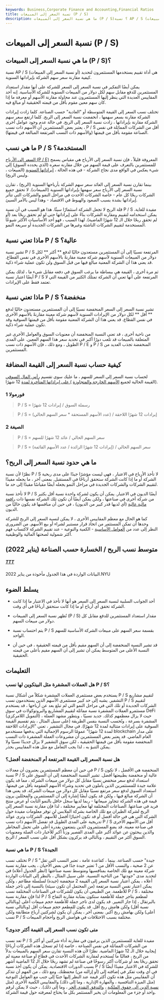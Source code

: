 ```yaml
---
keywords: Business,Corporate Finance and Accounting,Financial Ratios
title: نسبة السعر إلى المبيعات (P / S)
description: ما هي نسبة السعر إلى المبيعات (P / S)؟ نسبة AP / S (أو نسبة السعر إلى المبيعات) هي أداة تقييم يستخدمها المستثمرون لتحديد كيفية سعر سهم الشركة
---
```


# نسبة السعر إلى المبيعات (P / S)
## ما هي نسبة السعر إلى المبيعات (P / S)؟

نسبة AP / S (أو نسبة السعر إلى المبيعات) هي أداة تقييم يستخدمها المستثمرون لتحديد كيفية مقارنة سعر سهم الشركة بإيراداتها السنوية.

يمكن أيضًا التفكير في نسبة السعر إلى السعر للشركة على أنها مقدار استعداد المستثمرين للدفع مقابل سهم لكل دولار من المبيعات السنوية للشركة الأساسية. إنه أحد المقاييس العديدة التي ينظر إليها المستثمرون عند محاولة مقارنة الأسهم أو معرفة ما إذا كان سهم معين مقوم بأقل من قيمته الحقيقية أو مبالغ فيه.

تختلف نسب السعر إلى القيمة المتوسطة أو "العادية" حسب الصناعة. كلما زادت إيرادات الشركة مقارنة بسعر سهمها ، انخفضت نسبة السعر إلى الربح. كلما ارتفع سعر سهم الشركة مقارنة بإيراداتها ، زادت نسبة السعر إلى الربح. في حالة عدم وجود عوامل أخرى ، يعتبر بعض المستثمرين أن الأسهم ذات نسب P / S أقل من الشركات المماثلة في نفس الصناعة مقومة بأقل من قيمتها (والأسهم ذات النسب المرتفعة المبالغة في قيمتها).

## ما هي نسب P / S المستخدمة؟

[السعر إلى الأرباح (P / E)](/price-earningsratio) المعروفة قليلاً ، فإن نسبة السعر إلى الأرباح هي مقياس يسمح للمستثمرين بالتعرف على قيمة السهم من خلال مقارنة سعره (الذي يحدده السوق) إلى شيء يعكس في الواقع مدى نجاح الشركة - في هذه الحالة ، [إيراداتها السنوية](/revenue) (المبيعات ، وليس الربح).

بينما تقارن نسبة السعر إلى العائد سعر سهم الشركة بأرباحها السنوية (الربح) ، تقارن نسبة السعر إلى الأرباح سعر سهمها بإيراداتها السنوية (المبيعات). لا تحقق جميع الشركات ربحًا كل عام - خاصة الشركات الأحدث في مراحل النمو والشركات التي تتأثر إيراداتها بشدة بسبب الصعود والهبوط في الاقتصاد - وهذا ليس بالأمر السيئ.

قلة الربح لا تجعل الشركة استثمارًا سيئًا. هذا هو السبب في أن نسبة P / S مفيدة للغاية. يمكن استخدامه لتقييم ومقارنة الشركات بناءً على إيراداتها حتى لو لم تحقق ربحًا بعد (أو لم تحقق ربحًا خلال الـ 12 شهرًا الماضية). لهذا السبب ، فهو أحد الأساسيات الأكثر شيوعًا المستخدمة لتقييم الشركات الناشئة وغيرها من الشركات الجديدة أو سريعة النمو.

## ماذا تعني نسبة P / S عالية؟

تشير نسبة P / S المرتفعة نسبيًا إلى أن المستثمرين مستعدون حاليًا لدفع ** أكثر ** لكل دولار من المبيعات السنوية لأسهم شركة معينة مقارنةً بالأسهم الأخرى في نفس القطاع. قد يعني هذا أن الشركة المعنية مبالغ فيها من قبل السوق ولن تكون عملية شراء ذكية.

ثم مرة أخرى ، القيمة هي ببساطة ما يرغب السوق في دفعه مقابل شيء ما ، لذلك يمكن أيضًا اعتبار نسبة P / S المرتفعة على أنها تعني أن الشركة تمتلك الكثير من القيمة التي لا تعتمد فقط على الإيرادات.

## ماذا تعني نسبة P / S منخفضة؟

تشير نسبة السعر إلى السعر المنخفضة نسبيًا إلى أن المستثمرين مستعدون حاليًا لدفع ** أقل ** لكل دولار من الإيرادات السنوية لأسهم شركة معينة مقارنةً بالأسهم الأخرى في نفس القطاع. قد يعني هذا أن الشركة المعنية مقومة بأقل من قيمتها السوقية وقد تكون عملية شراء ذكية.

من ناحية أخرى ، قد تعني النسبة المنخفضة أن معنويات السوق والعوامل الأخرى غير المتعلقة بالمبيعات قد تلعب دورًا أكبر في تحديد سعر هذا السهم المعين. على المدى الطويل ، ومع ذلك ، فإن الأسهم ذات نسب P / E و P / S المنخفضة تجذب العديد من المستثمرين.

## كيفية حساب نسبة السعر إلى القيمة المضافة

لحساب نسبة السعر إلى السعر للسهم ، ما عليك سوى تقسيم [رأس المال السوقي](/capitalization) (القيمة الحالية لجميع [الأسهم الخارجة والمتجاوزة](/outstandingshares) [) على إيراداتها المتأخرة لمدة](/outstandingshares) 12 شهرًا.

### فورمولا 1

> P / S = رسملة السوق / إيرادات 12 شهرًا

> P / S = (عدد الأسهم المستحقة * سعر السهم الحالي) / إيرادات 12 شهرًا اللاحقة

### الصيغة 2

> P / S = سعر السهم الحالي / عائد 12 شهرًا للسهم

> P / S = سعر السهم الحالي / (إيرادات 12 شهرًا الزائدة / عدد الأسهم القائمة)

## ما هي حدود نسبة السعر إلى الربح؟

نظرًا لأن نسبة P / S لا تأخذ الأرباح في الاعتبار ، فهي ليست مؤشرًا جيدًا على مدى ربحية الشركة أو ما إذا كانت الشركة ستحقق أرباحًا في المستقبل. بمعنى آخر ، ما يجعله مفيدًا لتقييم الشركات والشركات الجديدة في مراحل النمو يجعله أيضًا مقياسًا مقيدًا إلى حد ما.

لا تأخذ نسبة P / S أيضًا الديون في الاعتبار. يمكن أن يكون لشركة واحدة نسبة أقل بكثير من شركة أخرى في صناعتها ، ولكن يمكن أيضًا أن تكون تلك الشركة نفسها ذات [رافعة مالية عالية](/leverage) (أي لديها قدر كبير من الديون) ، في حين أن منافسها قد يكون خاليًا من الديون.

كما هو الحال مع معظم المقاييس الأخرى ، لا يمكن لنسبة السعر إلى الربح للشركة وحدها أن تمكن المستثمر من اتخاذ قرار مستنير لشراء أو بيع الأسهم. من الضروري النظر إلى عدد من [العوامل الأساسية](/fundamentals) - الكمية والنوعية - عند تقييم الشركة لاكتساب فهم أكثر شمولية لصحتها المالية والوظيفية.

## متوسط نسب الربح / الخسارة حسب الصناعة (يناير 2022)

<h5> <a href=""> TTT </a> </h5>

البيانات الواردة في هذا الجدول مأخوذة من يناير 2022.NYU

## يسلط الضوء

- أحد الجوانب السلبية لنسبة السعر إلى السعر هو أنها لا تأخذ في الاعتبار ما إذا كانت الشركة تحقق أي أرباح أو ما إذا كانت ستحقق أرباحًا في أي وقت.

- تُظهر نسبة السعر إلى المبيعات (P / S) مقدار استعداد المستثمرين للدفع مقابل كل دولار من مبيعات السهم.

- يتم احتساب نسبة P / S بقسمة سعر السهم على مبيعات الشركة الأساسية للسهم الواحد.

- قد تشير النسبة المنخفضة إلى أن السهم مقيم بأقل من قيمته الحقيقية ، في حين أن النسبة الأعلى من المتوسط يمكن أن تشير إلى أن السهم مقيم بأعلى من قيمته الحقيقية.

## التعليمات

### هل العملات المشفرة مثل البيتكوين لها نسب P / S؟

يستخدم بعض مستثمري العملات المشفرة شكلاً من أشكال نسبة P / S لتقييم مشاريع التشفير. يشبه إلى حد كبير مستثمري الأسهم الذين يستخدمون نسب P / S لتقييم الشركات الجديدة أو تلك التي في مراحل النمو التي لم تبلغ بعد عن أرباحها ، قد يستخدم مستثمرو العملات المشفرة نسبة مماثلة لتقييم المشاريع والبروتوكولات في سوق DeFi (التمويل اللامركزي) ، حيث لا يزال معظمهم كذلك. جديد نسبيًا ، ويتطور مشهد العملة المشفرة بسرعة ، وتُحسب النسبة بنفس الطريقة (على سبيل المثال ، يتم تقسيم القيمة السوقية على إيرادات متتالية لمدة 12 شهرًا). في مجال التشفير ، تعني "الإيرادات اللاحقة لمدة 12 شهرًا" عمومًا الرسوم الإجمالية التي يدفعها مستخدمو blockchain على مدار العام الماضي. قد يعتبر بعض المستثمرين أن مشروعات العملة المشفرة ذات النسب المنخفضة مقومة بأقل من قيمتها الحقيقية ، لكن سوق التشفير لا يزال جديدًا نسبيًا ولا يمكن التنبؤ به ، لذا يجب التعامل مع مثل هذه المقاييس بحذر.

### هل نسبة السعر إلى القيمة المرتفعة أم المنخفضة أفضل؟

في حين أن معظم المستثمرين يعتبرون أن معدلات P / S المنخفضة هي الأفضل ، لا تكون نسبة P / S عالية أو منخفضة بطبيعتها أفضل. تشير النسبة المنخفضة إلى أن السوق على استعداد لدفع سعر منخفض نسبيًا مقابل كل دولار من مبيعات الشركة ، مما قد يكون علامة جيدة للمستثمرين الذين يأملون في تحديد وشراء الأسهم المقومة بأقل من قيمتها. استعداد السوق لدفع سعر مرتفع نسبيًا مقابل كل دولار من مبيعات الشركة. قد يعني هذا أن الشركة مبالغ فيها ، ولكن قد يكون أيضًا إشارة إلى أن المستثمرين والمحللين يرون قيمة في هذه الشركة تتجاوز مبيعاتها - ربما لديها سجل حافل بالنمو الثابت أو عرض منتج فريد في صناعتها. الصناعات المختلفة لها معايير مختلفة ، لذا فإن مقارنة نسبة السعر إلى الربح لشركة الطيران مع تلك الخاصة بشركة الملابس لن توفر معلومات مفيدة حول الشركة التي هي في حالة أفضل أو قد تكون اختيارًا أفضل للأسهم. الشركات وترى عوائد تدريجية على المدى الطويل قد تفضل الأسهم ذات نسب P / S أقل من الأسهم الأخرى في صناعة معينة. قد يضع المستثمرون الذين يتمتعون بقدرة أعلى على تحمل المخاطر والذين يبحثون عن عوائد أكبر على المدى القصير وزناً أكبر للأخبار ذات الصلة ومعنويات السوق أكثر من التقييم ، وبالتالي قد يركزون بشكل أقل على نسب السعر / الربح.

### ما هي نسبة P / S الجيدة؟

تختلف نسب P / S "جيدة" حسب الصناعة. بينما ، كقاعدة عامة ، تعتبر النسب التي تقل عن 2 صحية ، والنسب الأقل من 1 تعتبر جيدة جدًا في بعض الأحيان ، يجب مقارنة نسبة شركة معينة مع تلك الخاصة بمنافسيها ومتوسط نسبة صناعتها (انظر الجدول أعلاه) في لتحديد مدى "جودتها" من الناحية النسبية. على سبيل المثال ، بالنظر إلى البيانات الواردة أعلاه ، يمكن اعتبار نسبة السعر إلى القيمة 2 منخفضة (جيدة) لسلسلة مطاعم ، ولكن يمكن اعتبار نفس النسبة مرتفعة (من المحتمل أن تكون سيئة) بالنسبة إلى تاجر جملة للأطعمة. من الطبيعي أن يكون للشركات في الصناعات المختلفة نسب P / S مختلفة ، لذا فإن مقارنة نسبة P / S لمطعم بتاجر جملة للأطعمة ستكون بمثابة مقارنة التفاح بالبرتقال ، إذا جاز التعبير. قد يكون لدى تاجر جملة للأطعمة حجم مبيعات أعلى (وبالتالي نسبة أقل) ولكن هامش ربح أقل. قد يكون للمطعم حجم مبيعات أقل (وبالتالي نسبة أعلى) ولكن بهامش ربح أكبر. بمعنى آخر ، يمكن أن يكون لشركتين أرباح متطابقة ولكن نسب P / S مختلفة بسبب الاختلافات في هوامش الربح وأحجام المبيعات.

### متى تكون نسب السعر إلى القيمة أكثر جدوى؟

تعد نسب P / S مفيدة للغاية للمستثمرين الذين يرغبون في مقارنة أداء شركتين أو أكثر من الشركات المماثلة في نفس الصناعة ، خاصة إذا لم تسجل هذه الشركات أرباحًا إيجابية خلال الـ 12 شهرًا الماضية. نظرًا لأن هذه النسبة تقارن سعر السهم بالمبيعات بدلاً من الربح ، فغالبًا ما تُستخدم لمقارنة الشركات الأحدث في قطاع أو صناعة معينة لم تحقق ربحًا بعد أو شركات أكثر رسوخًا في صناعة لم تشهد ربحًا خلال الـ 12 الماضية أشهر بسبب الدورات الاقتصادية. يمكن أن يكون أخذ نسبة P / S للشركة في الاعتبار مفيدًا أيضًا في أي وقت تفكر في إضافته إلى (أو إزالته من) محفظتك. ومع ذلك ، من المهم أن تتذكر أن المقاييس مثل هذه تكون أكثر قيمة عند النظر إليها جنبًا إلى جنب مع العوامل النوعية (مثل الميزة التنافسية ، والمهارة الإدارية ، وما إلى ذلك) والمقاييس الكمية الأخرى (مثل [نسبة الدين إلى حقوق الملكية](/debtequityratio) ، [والتدفق النقدي الحر](/freecashflow) ، وما إلى ذلك). ، حيث لا يمكن لرقم واحد أو جزء من المعلومات أن يخبر المستثمر بكل ما يحتاج لمعرفته حول قيمة الشركة.

